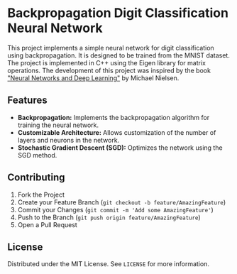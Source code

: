 # Backpropagation Digit Classification Neural Network

This project implements a simple neural network for digit classification using backpropagation. It is designed to be trained from the MNIST dataset. The project is implemented in C++ using the Eigen library for matrix operations. The development of this project was inspired by the book ["Neural Networks and Deep Learning"](https://neuralnetworksanddeeplearning.com/) by Michael Nielsen.

## Features

- **Backpropagation:** Implements the backpropagation algorithm for training the neural network.
- **Customizable Architecture:** Allows customization of the number of layers and neurons in the network.
- **Stochastic Gradient Descent (SGD):** Optimizes the network using the SGD method.

## Contributing

1. Fork the Project
2. Create your Feature Branch (`git checkout -b feature/AmazingFeature`)
3. Commit your Changes (`git commit -m 'Add some AmazingFeature'`)
4. Push to the Branch (`git push origin feature/AmazingFeature`)
5. Open a Pull Request

## License

Distributed under the MIT License. See `LICENSE` for more information.
